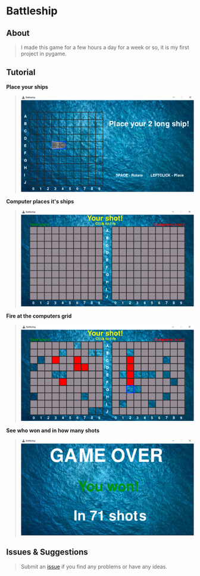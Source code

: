 # Battleship

## About
> I made this game for a few hours a day for a week or so, it is my first project in pygame.

## Tutorial
**Place your ships**
> ![place](assets/place_ships.png)

**Computer places it's ships**
> ![place](assets/fire.png)

**Fire at the computers grid**
> ![place](assets/game.png)

**See who won and in how many shots**
> ![place](assets/end_screen.png)

## Issues & Suggestions
> Submit an [issue](https://github.com/LucasJWilliams/Battleship/issues) if you find any problems or have any ideas.
